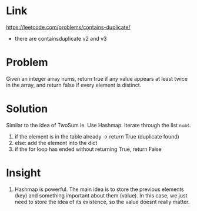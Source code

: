 # Link
https://leetcode.com/problems/contains-duplicate/
* there are containsduplicate v2 and v3


# Problem
Given an integer array nums, return true if any value appears at least twice in the array, and return false if every element is distinct.

# Solution
Similar to the idea of TwoSum ie. Use Hashmap. Iterate through the list `nums`.
1. if the element is in the table already -> return True (duplicate found)
2. else: add the element into the dict
3. if the for loop has ended without returning True, return False

# Insight
1. Hashmap is powerful. The main idea is to store the previous elements (key) and something important about them (value). In this case, we just need to store the idea of its existence, so the value doesnt really matter.
